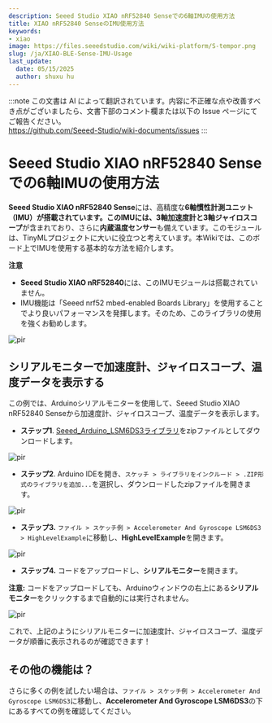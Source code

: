 ```yaml
---
description: Seeed Studio XIAO nRF52840 Senseでの6軸IMUの使用方法
title: XIAO nRF52840 SenseのIMU使用方法
keywords:
- xiao
image: https://files.seeedstudio.com/wiki/wiki-platform/S-tempor.png
slug: /ja/XIAO-BLE-Sense-IMU-Usage
last_update:
  date: 05/15/2025
  author: shuxu hu
---
```

:::note
この文書は AI によって翻訳されています。内容に不正確な点や改善すべき点がございましたら、文書下部のコメント欄または以下の Issue ページにてご報告ください。  
https://github.com/Seeed-Studio/wiki-documents/issues
:::

# Seeed Studio XIAO nRF52840 Senseでの6軸IMUの使用方法

**Seeed Studio XIAO nRF52840 Sense**には、高精度な**6軸慣性計測ユニット（IMU）**が搭載されています。このIMUには、**3軸加速度計**と**3軸ジャイロスコープ**が含まれており、さらに**内蔵温度センサー**も備えています。このモジュールは、TinyMLプロジェクトに大いに役立つと考えています。本Wikiでは、このボード上でIMUを使用する基本的な方法を紹介します。

**注意**

- **Seeed Studio XIAO nRF52840**には、このIMUモジュールは搭載されていません。
- IMU機能は「Seeed nrf52 mbed-enabled Boards Library」を使用することでより良いパフォーマンスを発揮します。そのため、このライブラリの使用を強くお勧めします。

<p style={{textAlign: 'center'}}><img src="https://files.seeedstudio.com/wiki/XIAO-BLE/XIAO_nRF52840_new7.png" alt="pir" width={600} height="auto" /></p>


## シリアルモニターで加速度計、ジャイロスコープ、温度データを表示する

この例では、Arduinoシリアルモニターを使用して、Seeed Studio XIAO nRF52840 Senseから加速度計、ジャイロスコープ、温度データを表示します。

- **ステップ1**. [Seeed_Arduino_LSM6DS3ライブラリ](https://github.com/Seeed-Studio/Seeed_Arduino_LSM6DS3)をzipファイルとしてダウンロードします。

<p style={{textAlign: 'center'}}><img src="https://files.seeedstudio.com/wiki/XIAO-BLE/LSM6DS3-github-zip.png" alt="pir" width={1000} height="auto" /></p>


- **ステップ2**. Arduino IDEを開き、`スケッチ > ライブラリをインクルード > .ZIP形式のライブラリを追加...`を選択し、ダウンロードしたzipファイルを開きます。

<p style={{textAlign: 'center'}}><img src="https://files.seeedstudio.com/wiki/XIAO-BLE/add-zip.png" alt="pir" width={600} height="auto" /></p>


- **ステップ3.** `ファイル > スケッチ例 > Accelerometer And Gyroscope LSM6DS3 > HighLevelExample`に移動し、**HighLevelExample**を開きます。

<p style={{textAlign: 'center'}}><img src="https://files.seeedstudio.com/wiki/XIAO-BLE/IMU-install.png" alt="pir" width={550} height="auto" /></p>


- **ステップ4.** コードをアップロードし、**シリアルモニター**を開きます。

**注意:** コードをアップロードしても、Arduinoウィンドウの右上にある**シリアルモニター**をクリックするまで自動的には実行されません。
<p style={{textAlign: 'center'}}><img src="https://files.seeedstudio.com/wiki/XIAO-BLE/IMU-example-output.png" alt="pir" width={600} height="auto" /></p>

これで、上記のようにシリアルモニターに加速度計、ジャイロスコープ、温度データが順番に表示されるのが確認できます！

## その他の機能は？

さらに多くの例を試したい場合は、`ファイル > スケッチ例 > Accelerometer And Gyroscope LSM6DS3`に移動し、**Accelerometer And Gyroscope LSM6DS3**の下にあるすべての例を確認してください。
